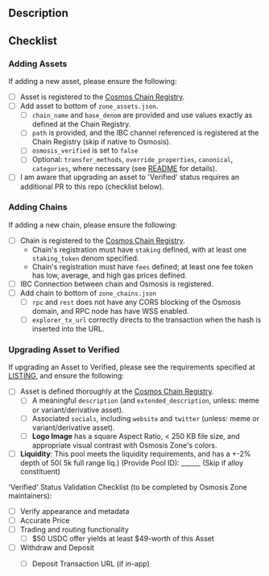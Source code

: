 ## Description

<!-- Please specify added token and its corresponding chain. (recommended one token at a time) -->
<!-- E.g., Adding chain: Bar  -->
<!-- E.g., Adding token: FOO from chain Bar  -->
<!-- E.g., See FOO/OSMO Pool 1000 -->

## Checklist

<!-- The following checklist can be ticked after Creating the PR -->

### Adding Assets

<!-- If NOT adding a new asset, please remove this 'Adding Chains' section. -->
If adding a new asset, please ensure the following:
- [ ] Asset is registered to the [Cosmos Chain Registry](https://github.com/cosmos/chain-registry).
- [ ] Add asset to bottom of `zone_assets.json`.
   - [ ] `chain_name` and `base_denom` are provided and use values exactly as defined at the Chain Registry.
   - [ ] `path` is provided, and the IBC channel referenced is registered at the Chain Registry (skip if native to Osmosis).
   - [ ] `osmosis_verified` is set to `false`
   - [ ] Optional: `transfer_methods`, `override_properties`, `canonical`, `categories`, where necessary (see [README](https://github.com/osmosis-labs/assetlists/tree/main?tab=readme-ov-file#how-to-add-assets) for details).
- [ ] I am aware that upgrading an asset to 'Verified' status requires an additional PR to this repo (checklist below).  

### Adding Chains

<!-- If NOT adding a new chain, please remove this 'Adding Chains' section. -->
If adding a new chain, please ensure the following:
- [ ] Chain is registered to the [Cosmos Chain Registry](https://github.com/cosmos/chain-registry).
   - Chain's registration must have `staking` defined, with at least one `staking_token` denom specified.
   - Chain's registration must have `fees` defined; at least one fee token has low, average, and high gas prices defined.
- [ ] IBC Connection between chain and Osmosis is registered.
- [ ] Add chain to bottom of `zone_chains.json`
   - [ ] `rpc` and `rest` does not have any CORS blocking of the Osmosis domain, and RPC node has have WSS enabled.
   - [ ] `explorer_tx_url` correctly directs to the transaction when the hash is inserted into the URL.

### Upgrading Asset to Verified

<!-- If NOT upgrading asset status, please remove this 'Upgrading Asset to Verified' section. -->

If upgrading an Asset to Verified, please see the requirements specified at [LISTING](https://github.com/osmosis-labs/assetlists/blob/main/LISTING.md#upgrade-asset-to-verified-status-permissioned), and ensure the following:
- [ ] Asset is defined thoroughly at the [Cosmos Chain Registry](https://github.com/cosmos/chain-registry).
   - [ ] A meaningful `description` (and `extended_description`, unless: meme or variant/derivative asset).
   - [ ] Associated `socials`, including `website` and `twitter` (unless: meme or variant/derivative asset).
   - [ ] **Logo Image** has a square Aspect Ratio, < 250 KB file size, and appropriate visual contrast with Osmosis Zone's colors.
- [ ]  **Liquidity**: This pool meets the liquidity requirements, and has a +-2% depth of $50 (~$5k full range liq.) (Provide Pool ID): ______ (Skip if alloy constituent)

'Verified' Status Validation Checklist (to be completed by Osmosis Zone maintainers):
- [ ] Verify appearance and metadata
- [ ] Accurate Price
- [ ] Trading and routing functionality
   - [ ] $50 USDC offer yields at least $49-worth of this Asset
- [ ] Withdraw and Deposit
   - [ ] Deposit Transaction URL (if in-app)

